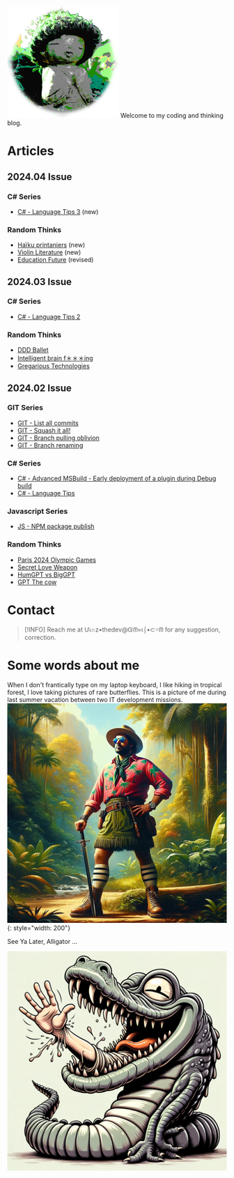 ![logo](./pix/viiinzzz256.png)
Welcome to my coding and thinking blog.

# Articles

## 2024.04 Issue

### C# Series

- [C# - Language Tips 3](./Csharp/lang-tips-3.md) (new)

### Random Thinks

- [Haïku printaniers](./RandomThink/haiku-printaniers.md) (new)
- [Violin Literature](./RandomThink/violin-books.md) (new)
- [Education Future](./RandomThink/education-future.md) (revised)

## 2024.03 Issue

### C# Series

- [C# - Language Tips 2](./Csharp/lang-tips-2.md)

### Random Thinks

- [DDD Ballet](./RandomThink/ddd-coding.md)
- [Intelligent brain f＊＊＊ing](./RandomThink/intelligent-brainf)
- [Gregarious Technologies](./RandomThink/greg-tech.md)

## 2024.02 Issue

### GIT Series

- [GIT - List all commits](./Git/commits-list)
- [GIT - Squash it all!](./Git/squash-all)
- [GIT - Branch pulling oblivion](./Git/branch-forgot)
- [GIT - Branch renaming](./Git/branch-rename)

### C# Series

- [C# - Advanced MSBuild - Early deployment of a plugin during Debug build](./Csharp/msbuild-plugin-debug)
- [C# - Language Tips](./Csharp/lang-tips-1.md)

### Javascript Series

- [JS - NPM package publish](./Javascript/npm/publish)

### Random Thinks

- [Paris 2024 Olympic Games](./RandomThink/paris-24.md)
- [Secret Love Weapon](./RandomThink/war-n-love.md)
- [HumGPT vs BigGPT](./RandomThink/HumGPTvsBigGPT)
- [GPT The cow](./RandomThink/the-cow.md)

# Contact

> [!INFO]
> Reach me at Մι∩z•thedev@Ᏻᗰ⟇ι⌠•⊂ᛜᗰ for any suggestion, correction.

# Some words about me

When I don't frantically type on my laptop keyboard, I like hiking in tropical forest, I love taking pictures of rare butterflies. This is a picture of me during last summer vacation between two IT development missions.
![](./pix/adventurer.jpg){: style="width: 200"}

See Ya Later, Alligator ...

![bye](./pix/seelater-gator.png)

